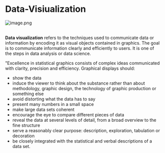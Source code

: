 # Data-Visiualization

![image.png](https://measuringsel.casel.org/wp-content/uploads/2018/05/4cfe7c9e3f4d1f454f5bd62fe41615c7.jpg)<br><br>

__Data visualization__ refers to the techniques used to communicate data or information by encoding it as visual objects contained in graphics. The goal is to communicate information clearly and efficiently to users. It is one of the steps in data analysis or data science.

"Excellence in statistical graphics consists of complex ideas communicated with clarity, precision and efficiency. Graphical displays should:
* show the data
* induce the viewer to think about the substance rather than about methodology, graphic design, the technology of graphic production or    something else
* avoid distorting what the data has to say
* present many numbers in a small space
* make large data sets coherent
* encourage the eye to compare different pieces of data
* reveal the data at several levels of detail, from a broad overview to the fine structure
* serve a reasonably clear purpose: description, exploration, tabulation or decoration
* be closely integrated with the statistical and verbal descriptions of a data set.
